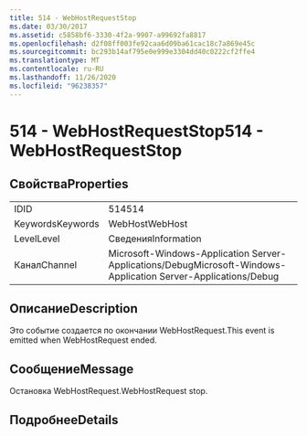```yaml
---
title: 514 - WebHostRequestStop
ms.date: 03/30/2017
ms.assetid: c5858bf6-3330-4f2a-9907-a99692fa8817
ms.openlocfilehash: d2f08ff003fe92caa6d09ba61cac18c7a869e45c
ms.sourcegitcommit: bc293b14af795e0e999e3304dd40c0222cf2ffe4
ms.translationtype: MT
ms.contentlocale: ru-RU
ms.lasthandoff: 11/26/2020
ms.locfileid: "96238357"
---
```

# <a name="514---webhostrequeststop"></a><span data-ttu-id="dd1bd-102">514 - WebHostRequestStop</span><span class="sxs-lookup"><span data-stu-id="dd1bd-102">514 - WebHostRequestStop</span></span>

## <a name="properties"></a><span data-ttu-id="dd1bd-103">Свойства</span><span class="sxs-lookup"><span data-stu-id="dd1bd-103">Properties</span></span>  
  
|||  
|-|-|  
|<span data-ttu-id="dd1bd-104">ID</span><span class="sxs-lookup"><span data-stu-id="dd1bd-104">ID</span></span>|<span data-ttu-id="dd1bd-105">514</span><span class="sxs-lookup"><span data-stu-id="dd1bd-105">514</span></span>|  
|<span data-ttu-id="dd1bd-106">Keywords</span><span class="sxs-lookup"><span data-stu-id="dd1bd-106">Keywords</span></span>|<span data-ttu-id="dd1bd-107">WebHost</span><span class="sxs-lookup"><span data-stu-id="dd1bd-107">WebHost</span></span>|  
|<span data-ttu-id="dd1bd-108">Level</span><span class="sxs-lookup"><span data-stu-id="dd1bd-108">Level</span></span>|<span data-ttu-id="dd1bd-109">Сведения</span><span class="sxs-lookup"><span data-stu-id="dd1bd-109">Information</span></span>|  
|<span data-ttu-id="dd1bd-110">Канал</span><span class="sxs-lookup"><span data-stu-id="dd1bd-110">Channel</span></span>|<span data-ttu-id="dd1bd-111">Microsoft-Windows-Application Server-Applications/Debug</span><span class="sxs-lookup"><span data-stu-id="dd1bd-111">Microsoft-Windows-Application Server-Applications/Debug</span></span>|  
  
## <a name="description"></a><span data-ttu-id="dd1bd-112">Описание</span><span class="sxs-lookup"><span data-stu-id="dd1bd-112">Description</span></span>  

 <span data-ttu-id="dd1bd-113">Это событие создается по окончании WebHostRequest.</span><span class="sxs-lookup"><span data-stu-id="dd1bd-113">This event is emitted when WebHostRequest ended.</span></span>  
  
## <a name="message"></a><span data-ttu-id="dd1bd-114">Сообщение</span><span class="sxs-lookup"><span data-stu-id="dd1bd-114">Message</span></span>  

 <span data-ttu-id="dd1bd-115">Остановка WebHostRequest.</span><span class="sxs-lookup"><span data-stu-id="dd1bd-115">WebHostRequest stop.</span></span>  
  
## <a name="details"></a><span data-ttu-id="dd1bd-116">Подробнее</span><span class="sxs-lookup"><span data-stu-id="dd1bd-116">Details</span></span>
